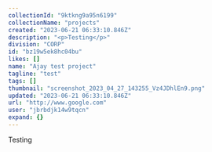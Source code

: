 ```yaml
---
collectionId: "9ktkng9a95n6199"
collectionName: "projects"
created: "2023-06-21 06:33:10.846Z"
description: "<p>Testing</p>"
division: "CORP"
id: "bz19w5ek8hc04bu"
likes: []
name: "Ajay test project"
tagline: "test"
tags: []
thumbnail: "screenshot_2023_04_27_143255_Vz4JDhlEn9.png"
updated: "2023-06-21 06:33:10.846Z"
url: "http://www.google.com"
user: "jbrbdjk14w9tqcn"
expand: {}
---
```


<p>Testing</p>